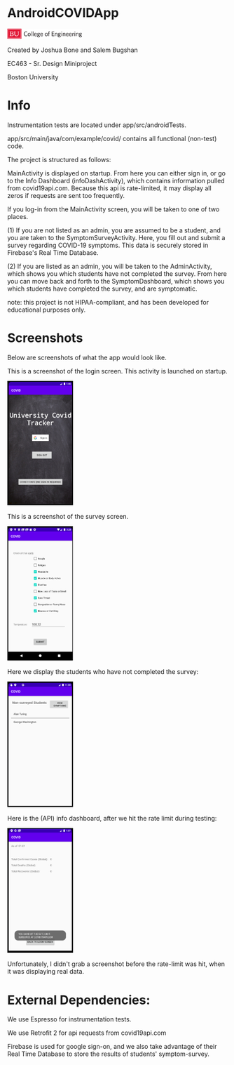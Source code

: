 # AndroidCOVIDApp


<img src="images/eng_logo.jpg" width="170">

Created by Joshua Bone and Salem Bugshan

EC463 - Sr. Design Miniproject 

Boston University

# Info

Instrumentation tests are located under app/src/androidTests. 

app/src/main/java/com/example/covid/ contains all functional (non-test) code.

The project is structured as follows:

MainActivity is displayed on startup. From here you can either sign in, or go to the Info Dashboard (infoDashActivity), which contains information pulled from covid19api.com. Because this api is rate-limited, it may display all zeros if requests are sent too frequently.

If you log-in from the MainActivity screen, you will be taken to one of two places.

(1) If you are not listed as an admin, you are assumed to be a student, and you are taken to the SymptomSurveyActivity. Here, you fill out and submit a survey regarding COVID-19 symptoms. This data is securely stored in Firebase's Real Time Database.

(2) If you are listed as an admin, you will be taken to the AdminActivity, which shows you which students have not completed the survey. From here you can move back and forth to the SymptomDashboard, which shows you which students have completed the survey, and are symptomatic.


note: this project is not HIPAA-compliant, and has been developed for educational purposes only.

# Screenshots

Below are screenshots of what the app would look like.

This is a screenshot of the login screen. This activity is launched on startup.

<img src="images/welcomeScreen.png" width="150">

This is a screenshot of the survey screen.

<img src="images/survey_screen.png" width="150">

Here we display the students who have not completed the survey:

<img src="images/nonSurveyed.png" width="150">

<img scr="images/symptomaticScreen.png" width="150">

Here is the (API) info dashboard, after we hit the rate limit during testing:

<img src="images/dashboard.png" width="150">

Unfortunately, I didn't grab a screenshot before the rate-limit was hit, when it was displaying real data.


# External Dependencies:

We use Espresso for instrumentation tests.

We use Retrofit 2 for api requests from covid19api.com

Firebase is used for google sign-on, and we also take advantage of their Real Time Database to store the results of students' symptom-survey.
